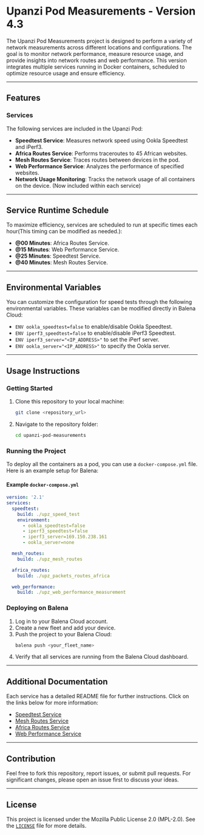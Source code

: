 # Upanzi Pod Measurements - Version 4.3

The Upanzi Pod Measurements project is designed to perform a variety of network measurements across different locations and configurations. The goal is to monitor network performance, measure resource usage, and provide insights into network routes and web performance. This version integrates multiple services running in Docker containers, scheduled to optimize resource usage and ensure efficiency.

---

## Features

### Services
The following services are included in the Upanzi Pod:

- **Speedtest Service**: Measures network speed using Ookla Speedtest and iPerf3.
- **Africa Routes Service**: Performs traceroutes to 45 African websites.
- **Mesh Routes Service**: Traces routes between devices in the pod.
- **Web Performance Service**: Analyzes the performance of specified websites.
- **Network Usage Monitoring**: Tracks the network usage of all containers on the device. (Now included within each service)

---

## Service Runtime Schedule

To maximize efficiency, services are scheduled to run at specific times each hour(This timing can be modified as needed.):

- **@00 Minutes**: Africa Routes Service.
- **@15 Minutes**: Web Performance Service.
- **@25 Minutes**: Speedtest Service. 
- **@40 Minutes**: Mesh Routes Service.

---

## Environmental Variables

You can customize the configuration for speed tests through the following environmental variables. These variables can be modified directly in Balena Cloud:

- `ENV ookla_speedtest=false` to enable/disable Ookla Speedtest.
- `ENV iperf3_speedtest=false` to enable/disable iPerf3 Speedtest.
- `ENV iperf3_server="<IP_ADDRESS>"` to set the iPerf server.
- `ENV ookla_server="<IP_ADDRESS>"` to specify the Ookla server.

---

## Usage Instructions

### Getting Started

1. Clone this repository to your local machine:
   ```bash
   git clone <repository_url>
   ```
2. Navigate to the repository folder:
   ```bash
   cd upanzi-pod-measurements
   ```

### Running the Project

To deploy all the containers as a pod, you can use a `docker-compose.yml` file. Here is an example setup for Balena:

#### Example `docker-compose.yml`
```yaml
version: '2.1'
services:
  speedtest:
    build: ./upz_speed_test
    environment:
      - ookla_speedtest=false
      - iperf3_speedtest=false
      - iperf3_server=169.150.238.161
      - ookla_server=none

  mesh_routes:
    build: ./upz_mesh_routes

  africa_routes:
    build: ./upz_packets_routes_africa

  web_performance:
    build: ./upz_web_performance_measurement
```

### Deploying on Balena

1. Log in to your Balena Cloud account.
2. Create a new fleet and add your device.
3. Push the project to your Balena Cloud:
   ```bash
   balena push <your_fleet_name>
   ```
4. Verify that all services are running from the Balena Cloud dashboard.

---

## Additional Documentation

Each service has a detailed README file for further instructions. Click on the links below for more information:

- [Speedtest Service](./upz_speedtest_test/README.md)
- [Mesh Routes Service](./upz_mesh_routes/README.md)
- [Africa Routes Service](./upz_packets_routes_Africa/README.md)
- [Web Performance Service](./upz_web_perfomance_measurements/README.md)

---

## Contribution

Feel free to fork this repository, report issues, or submit pull requests. For significant changes, please open an issue first to discuss your ideas.

---

## License


This project is licensed under the Mozilla Public License 2.0 (MPL-2.0). See the [`LICENSE`](https://www.mozilla.org/en-US/MPL/2.0/) file for more details.


